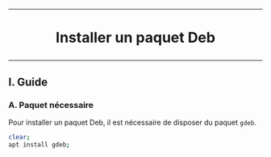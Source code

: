 ----------------
# <p align='center'> Installer un paquet Deb <p>
----------------
## I. Guide
### A. Paquet nécessaire
Pour installer un paquet Deb, il est nécessaire de disposer du paquet `gdeb`.

```bash
clear;
apt install gdeb;
```

